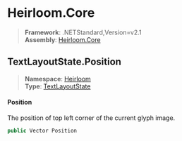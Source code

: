 # Heirloom.Core

> **Framework**: .NETStandard,Version=v2.1  
> **Assembly**: [Heirloom.Core][0]  

## TextLayoutState.Position

> **Namespace**: [Heirloom][0]  
> **Type**: [TextLayoutState][1]  

#### Position

The position of top left corner of the current glyph image.

```cs
public Vector Position
```

[0]: ../../../Heirloom.Core.md
[1]: ../TextLayoutState.md
